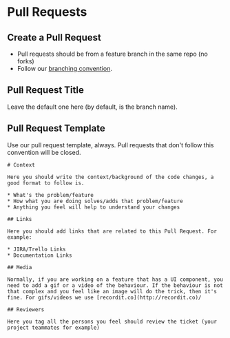 # Pull Requests

## Create a Pull Request

* Pull requests should be from a feature branch in the same repo (no
  forks)
* Follow our [branching convention](/workflow/git).

## Pull Request Title

Leave the default one here (by default, is the branch name).

## Pull Request Template

Use our pull request template, always. Pull requests that don't follow
this convention will be closed.

```
# Context

Here you should write the context/background of the code changes, a
good format to follow is.

* What's the problem/feature
* How what you are doing solves/adds that problem/feature
* Anything you feel will help to understand your changes

## Links

Here you should add links that are related to this Pull Request. For
example:

* JIRA/Trello Links
* Documentation Links

## Media

Normally, if you are working on a feature that has a UI component, you
need to add a gif or a video of the behaviour. If the behaviour is not
that complex and you feel like an image will do the trick, then it's
fine. For gifs/videos we use [recordit.co](http://recordit.co)/

## Reviewers

Here you tag all the persons you feel should review the ticket (your
project teammates for example)
```
